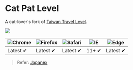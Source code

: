 Cat Pat Level
===

A cat-lover's fork of [Taiwan Travel Level](https://github.com/tpai/taiwan-travel-level).

[![](https://i.imgur.com/ZRFDgmF.png)](http://cdn.cornguo.net/cat-pat-level)

![Chrome](https://raw.github.com/alrra/browser-logos/master/src/chrome/chrome_48x48.png) | ![Firefox](https://raw.github.com/alrra/browser-logos/master/src/firefox/firefox_48x48.png) | ![Safari](https://raw.github.com/alrra/browser-logos/master/src/safari/safari_48x48.png) | ![IE](https://raw.github.com/alrra/browser-logos/master/src/archive/internet-explorer_9-11/internet-explorer_9-11_48x48.png) | ![Edge](https://raw.github.com/alrra/browser-logos/master/src/edge/edge_48x48.png)
--- | --- | --- | --- | --- |
Latest ✔ | Latest ✔ |  Latest ✔ | 11+ ✔ | Latest ✔ |

> Refer: [Japanex](https://zhung.com.tw/japanex/)
